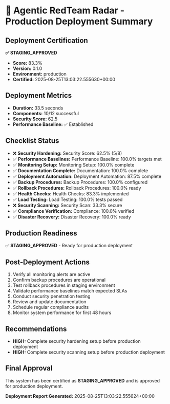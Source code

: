 # 🚀 Agentic RedTeam Radar - Production Deployment Summary

## Deployment Certification
**✅ STAGING_APPROVED**
- **Score:** 83.3%
- **Version:** 0.1.0
- **Environment:** production
- **Certified:** 2025-08-25T13:03:22.555630+00:00

## Deployment Metrics
- **Duration:** 33.5 seconds
- **Components:** 10/12 successful
- **Security Score:** 62.5
- **Performance Baseline:** ✅ Established

## Checklist Status
- ❌ **Security Hardening:** Security Score: 62.5% (5/8)
- ✅ **Performance Baselines:** Performance Baseline: 100.0% targets met
- ✅ **Monitoring Setup:** Monitoring Setup: 100.0% complete
- ✅ **Documentation Complete:** Documentation: 100.0% complete
- ✅ **Deployment Automation:** Deployment Automation: 87.5% complete
- ✅ **Backup Procedures:** Backup Procedures: 100.0% configured
- ✅ **Rollback Procedures:** Rollback Procedures: 100.0% ready
- ✅ **Health Checks:** Health Checks: 83.3% implemented
- ✅ **Load Testing:** Load Testing: 100.0% tests passed
- ❌ **Security Scanning:** Security Scan: 33.3% secure
- ✅ **Compliance Verification:** Compliance: 100.0% verified
- ✅ **Disaster Recovery:** Disaster Recovery: 100.0% ready

## Production Readiness
✅ **STAGING_APPROVED** - Ready for production deployment

## Post-Deployment Actions
1. Verify all monitoring alerts are active
2. Confirm backup procedures are operational
3. Test rollback procedures in staging environment
4. Validate performance baselines match expected SLAs
5. Conduct security penetration testing
6. Review and update documentation
7. Schedule regular compliance audits
8. Monitor system performance for first 48 hours

## Recommendations
- **HIGH:** Complete security hardening setup before production deployment
- **HIGH:** Complete security scanning setup before production deployment

## Final Approval
This system has been certified as **STAGING_APPROVED** and is approved for production deployment.

**Deployment Report Generated:** 2025-08-25T13:03:22.555624+00:00
